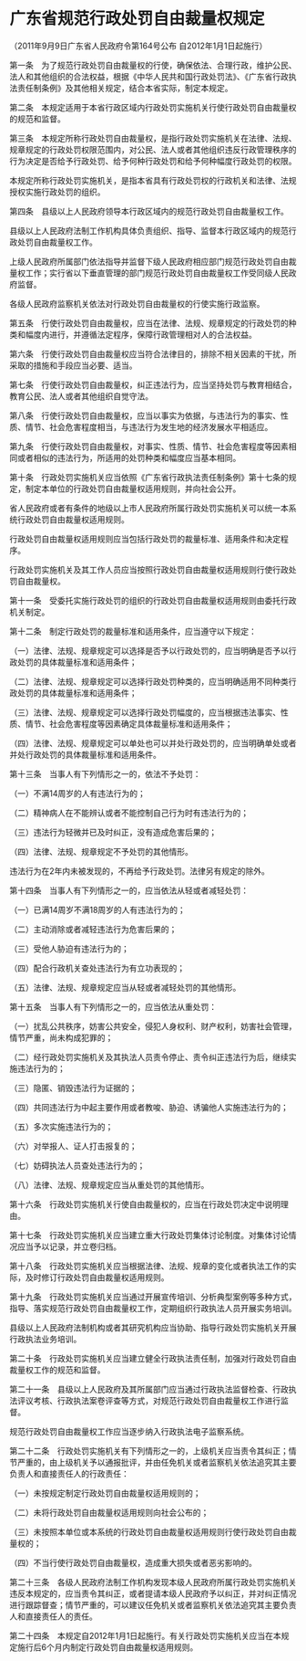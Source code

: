 # 广东省规范行政处罚自由裁量权规定

（2011年9月9日广东省人民政府令第164号公布 自2012年1月1日起施行）



第一条　为了规范行政处罚自由裁量权的行使，确保依法、合理行政，维护公民、法人和其他组织的合法权益，根据《中华人民共和国行政处罚法》、《广东省行政执法责任制条例》及其他相关规定，结合本省实际，制定本规定。

第二条　本规定适用于本省行政区域内行政处罚实施机关行使行政处罚自由裁量权的规范和监督。

第三条　本规定所称行政处罚自由裁量权，是指行政处罚实施机关在法律、法规、规章规定的行政处罚权限范围内，对公民、法人或者其他组织违反行政管理秩序的行为决定是否给予行政处罚、给予何种行政处罚和给予何种幅度行政处罚的权限。

本规定所称行政处罚实施机关，是指本省具有行政处罚权的行政机关和法律、法规授权实施行政处罚的组织。

第四条　县级以上人民政府领导本行政区域内的规范行政处罚自由裁量权工作。

县级以上人民政府法制工作机构具体负责组织、指导、监督本行政区域内的规范行政处罚自由裁量权工作。

上级人民政府所属部门依法指导并监督下级人民政府相应部门规范行政处罚自由裁量权工作；实行省以下垂直管理的部门规范行政处罚自由裁量权工作受同级人民政府监督。

各级人民政府监察机关依法对行政处罚自由裁量权的行使实施行政监察。

第五条　行使行政处罚自由裁量权，应当在法律、法规、规章规定的行政处罚的种类和幅度内进行，并遵循法定程序，保障行政管理相对人的合法权益。

第六条　行使行政处罚自由裁量权应当符合法律目的，排除不相关因素的干扰，所采取的措施和手段应当必要、适当。

第七条　行使行政处罚自由裁量权，纠正违法行为，应当坚持处罚与教育相结合，教育公民、法人或者其他组织自觉守法。

第八条　行使行政处罚自由裁量权，应当以事实为依据，与违法行为的事实、性质、情节、社会危害程度相当，与违法行为发生地的经济发展水平相适应。

第九条　行使行政处罚自由裁量权，对事实、性质、情节、社会危害程度等因素相同或者相似的违法行为，所适用的处罚种类和幅度应当基本相同。

第十条　行政处罚实施机关应当依照《广东省行政执法责任制条例》第十七条的规定，制定本单位的行政处罚自由裁量权适用规则，并向社会公开。

省人民政府或者有条件的地级以上市人民政府所属行政处罚实施机关可以统一本系统行政处罚自由裁量权适用规则。

行政处罚自由裁量权适用规则应当包括行政处罚的裁量标准、适用条件和决定程序。

行政处罚实施机关及其工作人员应当按照行政处罚自由裁量权适用规则行使行政处罚自由裁量权。

第十一条　受委托实施行政处罚的组织的行政处罚自由裁量权适用规则由委托行政机关制定。

第十二条　制定行政处罚的裁量标准和适用条件，应当遵守以下规定：

（一）法律、法规、规章规定可以选择是否予以行政处罚的，应当明确是否予以行政处罚的具体裁量标准和适用条件；

（二）法律、法规、规章规定可以选择行政处罚种类的，应当明确适用不同种类行政处罚的具体裁量标准和适用条件；

（三）法律、法规、规章规定可以选择行政处罚幅度的，应当根据违法事实、性质、情节、社会危害程度等因素确定具体裁量标准和适用条件；

（四）法律、法规、规章规定可以单处也可以并处行政处罚的，应当明确单处或者并处行政处罚的具体裁量标准和适用条件。

第十三条　当事人有下列情形之一的，依法不予处罚：

（一）不满14周岁的人有违法行为的；

（二）精神病人在不能辨认或者不能控制自己行为时有违法行为的；

（三）违法行为轻微并已及时纠正，没有造成危害后果的；

（四）法律、法规、规章规定不予处罚的其他情形。

违法行为在2年内未被发现的，不再给予行政处罚。法律另有规定的除外。

第十四条　当事人有下列情形之一的，应当依法从轻或者减轻处罚：

（一）已满14周岁不满18周岁的人有违法行为的；

（二）主动消除或者减轻违法行为危害后果的；

（三）受他人胁迫有违法行为的；

（四）配合行政机关查处违法行为有立功表现的；

（五）法律、法规、规章规定应当从轻或者减轻处罚的其他情形。

第十五条　当事人有下列情形之一的，应当依法从重处罚：

（一）扰乱公共秩序，妨害公共安全，侵犯人身权利、财产权利，妨害社会管理，情节严重，尚未构成犯罪的；

（二）经行政处罚实施机关及其执法人员责令停止、责令纠正违法行为后，继续实施违法行为的；

（三）隐匿、销毁违法行为证据的；

（四）共同违法行为中起主要作用或者教唆、胁迫、诱骗他人实施违法行为的；

（五）多次实施违法行为的；

（六）对举报人、证人打击报复的；

（七）妨碍执法人员查处违法行为的；

（八）法律、法规、规章规定应当从重处罚的其他情形。

第十六条　行政处罚实施机关行使自由裁量权的，应当在行政处罚决定中说明理由。

第十七条　行政处罚实施机关应当建立重大行政处罚集体讨论制度。对集体讨论情况应当予以记录，并立卷归档。

第十八条　行政处罚实施机关应当根据法律、法规、规章的变化或者执法工作的实际，及时修订行政处罚自由裁量权适用规则。

第十九条　行政处罚实施机关应当通过开展宣传培训、分析典型案例等多种方式，指导、落实规范行政处罚自由裁量权工作，定期组织行政执法人员开展实务培训。

县级以上人民政府法制机构或者其研究机构应当协助、指导行政处罚实施机关开展行政执法业务培训。

第二十条　行政处罚实施机关应当建立健全行政执法责任制，加强对行政处罚自由裁量权工作的规范和监督。

第二十一条　县级以上人民政府及其所属部门应当通过行政执法监督检查、行政执法评议考核、行政执法案卷评查等方式，对规范行政处罚自由裁量权工作进行监督。

规范行政处罚自由裁量权工作应当逐步纳入行政执法电子监察系统。

第二十二条　行政处罚实施机关有下列情形之一的，上级机关应当责令其纠正；情节严重的，由上级机关予以通报批评，并由任免机关或者监察机关依法追究其主要负责人和直接责任人的行政责任：

（一）未按规定制定行政处罚自由裁量权适用规则的；

（二）未将行政处罚自由裁量权适用规则向社会公布的；

（三）未按照本单位或本系统的行政处罚自由裁量权适用规则行使行政处罚自由裁量权的；

（四）不当行使行政处罚自由裁量权，造成重大损失或者恶劣影响的。

第二十三条　各级人民政府法制工作机构发现本级人民政府所属行政处罚实施机关违反本规定的，应当责令其纠正，或者提请本级人民政府予以纠正，并对纠正情况进行跟踪督查；情节严重的，可以建议任免机关或者监察机关依法追究其主要负责人和直接责任人的责任。

第二十四条　本规定自2012年1月1日起施行。有关行政处罚实施机关应当在本规定施行后6个月内制定行政处罚自由裁量权适用规则。